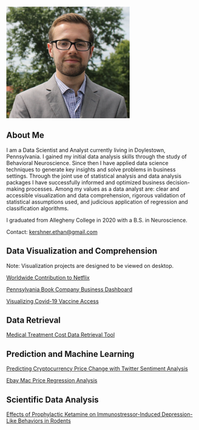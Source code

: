 ![photo](https://github.com/ethankershner/ethankershner.github.io/blob/master/profile.PNG?raw=true)

## About Me

I am a Data Scientist and Analyst currently living in Doylestown, Pennsylvania. I gained my initial data analysis skills through the study of Behavioral Neuroscience. Since then I have applied data science techniques to generate key insights and solve problems in business settings. Through the joint use of statistical analysis and data analysis packages I have successfully informed and optimized business decision-making processes. Among my values as a data analyst are: clear and accessible visualization and data comprehension, rigorous validation of statistical assumptions used, and judicious application of regression and classification algorithms. 

I graduated from Allegheny College in 2020 with a B.S. in Neuroscience.

Contact: [kershner.ethan@gmail.com](kershner.ethan@gmail.com)

## Data Visualization and Comprehension

Note: Visualization projects are designed to be viewed on desktop.

[Worldwide Contribution to Netflix](https://public.tableau.com/profile/ethan.kershner#!/vizhome/WorldwideContributiontoNetlfix/Dashboard1)

[Pennsylvania Book Company Business Dashboard](https://public.tableau.com/profile/ethan.kershner#!/vizhome/PennsylvaniaBookCompanySalesDashboard/Dashboard1)

[Visualizing Covid-19 Vaccine Access](https://public.tableau.com/profile/ethan.kershner#!/vizhome/VisualizingCovid-19VaccineAccessWorldwide/Dashboard1)

## Data Retrieval

[Medical Treatment Cost Data Retrieval Tool](https://github.com/ethankershner/treatment-cost-data-retrieval/blob/main/tool.ipynb)

## Prediction and Machine Learning

[Predicting Cryptocurrency Price Change with Twitter Sentiment Analysis](https://github.com/ethankershner/crypto-price-prediction/blob/main/predict.ipynb)

[Ebay Mac Price Regression Analysis](https://github.com/ethankershner/mac-price-regression/blob/main/analysis.ipynb)

## Scientific Data Analysis

[Effects of Prophylactic Ketamine on Immunostressor-Induced Depression-Like Behaviors in Rodents](https://drive.google.com/file/d/1D-od03iSMZZr7dJiUS0c78EfDdS7ioy5/view?usp=sharing)

